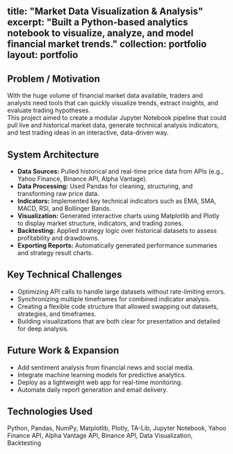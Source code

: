 title: "Market Data Visualization & Analysis"
excerpt: "Built a Python-based analytics notebook to visualize, analyze, and model financial market trends."
collection: portfolio
layout: portfolio
---

## Problem / Motivation

With the huge volume of financial market data available, traders and analysts need tools that can quickly visualize trends, extract insights, and evaluate trading hypotheses.  
This project aimed to create a modular Jupyter Notebook pipeline that could pull live and historical market data, generate technical analysis indicators, and test trading ideas in an interactive, data-driven way.

## System Architecture

- **Data Sources:** Pulled historical and real-time price data from APIs (e.g., Yahoo Finance, Binance API, Alpha Vantage).
- **Data Processing:** Used Pandas for cleaning, structuring, and transforming raw price data.
- **Indicators:** Implemented key technical indicators such as EMA, SMA, MACD, RSI, and Bollinger Bands.
- **Visualization:** Generated interactive charts using Matplotlib and Plotly to display market structure, indicators, and trading zones.
- **Backtesting:** Applied strategy logic over historical datasets to assess profitability and drawdowns.
- **Exporting Reports:** Automatically generated performance summaries and strategy result charts.

## Key Technical Challenges

- Optimizing API calls to handle large datasets without rate-limiting errors.
- Synchronizing multiple timeframes for combined indicator analysis.
- Creating a flexible code structure that allowed swapping out datasets, strategies, and timeframes.
- Building visualizations that are both clear for presentation and detailed for deep analysis.

## Future Work & Expansion

- Add sentiment analysis from financial news and social media.
- Integrate machine learning models for predictive analytics.
- Deploy as a lightweight web app for real-time monitoring.
- Automate daily report generation and email delivery.

## Technologies Used

Python, Pandas, NumPy, Matplotlib, Plotly, TA-Lib, Jupyter Notebook, Yahoo Finance API, Alpha Vantage API, Binance API, Data Visualization, Backtesting
